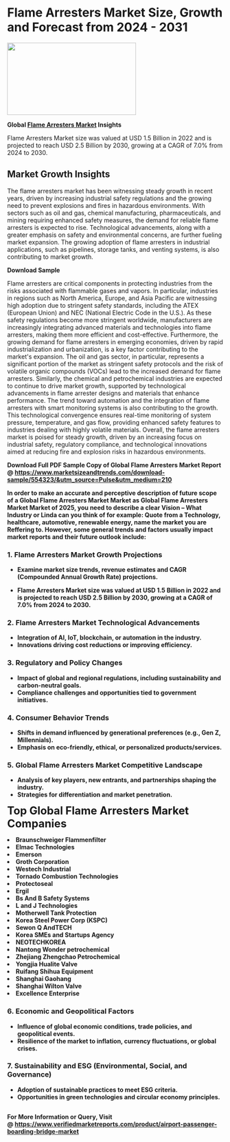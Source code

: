 <H1>Flame Arresters Market Size, Growth and Forecast from 2024 - 2031</H1><img class="aligncenter size-medium wp-image-584254" src="https://thirdeyenews.in/wp-content/uploads/2024/09/Global-Market-Research-300x168.jpeg" alt="" width="300" height="168" /><p><strong>Global&nbsp;<a href="https://www.marketsizeandtrends.com/download-sample/554323/&amp;utm_source=Pulse&amp;utm_medium=210">Flame Arresters Market</a> Insights</strong></p><p>Flame Arresters Market size was valued at USD 1.5 Billion in 2022 and is projected to reach USD 2.5 Billion by 2030, growing at a CAGR of 7.0% from 2024 to 2030.</p><p><h2>Market Growth Insights</h2> <p>The flame arresters market has been witnessing steady growth in recent years, driven by increasing industrial safety regulations and the growing need to prevent explosions and fires in hazardous environments. With sectors such as oil and gas, chemical manufacturing, pharmaceuticals, and mining requiring enhanced safety measures, the demand for reliable flame arresters is expected to rise. Technological advancements, along with a greater emphasis on safety and environmental concerns, are further fueling market expansion. The growing adoption of flame arresters in industrial applications, such as pipelines, storage tanks, and venting systems, is also contributing to market growth.</p> <p><strong>Download Sample</strong></p> <p>Flame arresters are critical components in protecting industries from the risks associated with flammable gases and vapors. In particular, industries in regions such as North America, Europe, and Asia Pacific are witnessing high adoption due to stringent safety standards, including the ATEX (European Union) and NEC (National Electric Code in the U.S.). As these safety regulations become more stringent worldwide, manufacturers are increasingly integrating advanced materials and technologies into flame arresters, making them more efficient and cost-effective. Furthermore, the growing demand for flame arresters in emerging economies, driven by rapid industrialization and urbanization, is a key factor contributing to the market's expansion. The oil and gas sector, in particular, represents a significant portion of the market as stringent safety protocols and the risk of volatile organic compounds (VOCs) lead to the increased demand for flame arresters. Similarly, the chemical and petrochemical industries are expected to continue to drive market growth, supported by technological advancements in flame arrester designs and materials that enhance performance. The trend toward automation and the integration of flame arresters with smart monitoring systems is also contributing to the growth. This technological convergence ensures real-time monitoring of system pressure, temperature, and gas flow, providing enhanced safety features to industries dealing with highly volatile materials. Overall, the flame arresters market is poised for steady growth, driven by an increasing focus on industrial safety, regulatory compliance, and technological innovations aimed at reducing fire and explosion risks in hazardous environments.</p> <p><strong></p><p><span class=""><strong>Download Full PDF Sample Copy of Global Flame Arresters Market Report</strong> @ <a href="https://www.marketsizeandtrends.com/download-sample/554323/&amp;utm_source=Pulse&amp;utm_medium=210" target="_blank">https://www.marketsizeandtrends.com/download-sample/554323/&amp;utm_source=Pulse&amp;utm_medium=210</a></span></p><p>In order to make an accurate and perceptive description of future scope of a Global&nbsp;Flame Arresters Market Market as Global&nbsp;Flame Arresters Market Market of 2025, you need to describe a clear Vision &ndash; What Industry or Linda can you think of for example: Quote from a Technology, healthcare, automotive, renewable energy, name the market you are Reffering to. However, some general trends and factors usually impact market reports and their future outlook include:</p><h3>1.&nbsp;<strong>Flame Arresters Market Growth Projections</strong></h3><ul><li>Examine market size trends, revenue estimates and CAGR (Compounded Annual Growth Rate) projections.</li><li><p>Flame Arresters Market size was valued at USD 1.5 Billion in 2022 and is projected to reach USD 2.5 Billion by 2030, growing at a CAGR of 7.0% from 2024 to 2030.</p></li></ul><h3>2.&nbsp;<strong>Flame Arresters Market Technological Advancements</strong></h3><ul><li>Integration of AI, IoT, blockchain, or automation in the industry.</li><li>Innovations driving cost reductions or improving efficiency.</li></ul><h3>3.&nbsp;<strong>Regulatory and Policy Changes</strong></h3><ul><li>Impact of global and regional regulations, including sustainability and carbon-neutral goals.</li><li>Compliance challenges and opportunities tied to government initiatives.</li></ul><h3>4.&nbsp;<strong>Consumer Behavior Trends</strong></h3><ul><li>Shifts in demand influenced by generational preferences (e.g., Gen Z, Millennials).</li><li>Emphasis on eco-friendly, ethical, or personalized products/services.</li></ul><h3>5.&nbsp;<strong>Global Flame Arresters Market Competitive Landscape</strong></h3><ul><li>Analysis of key players, new entrants, and partnerships shaping the industry.</li><li>Strategies for differentiation and market penetration.</li></ul><p data-pm-slice="1 1 []"><span style="color: inherit; font-family: inherit; font-size: 25px;">Top Global Flame Arresters Market Companies</span></p><div class="" data-test-id=""><p><li>Braunschweiger Flammenfilter</li><li> Elmac Technologies</li><li> Emerson</li><li> Groth Corporation</li><li> Westech Industrial</li><li> Tornado Combustion Technologies</li><li> Protectoseal</li><li> Ergil</li><li> Bs And B Safety Systems</li><li> L and J Technologies</li><li> Motherwell Tank Protection</li><li> Korea Steel Power Corp (KSPC)</li><li> Sewon Q AndTECH</li><li> Korea SMEs and Startups Agency</li><li> NEOTECHKOREA</li><li> Nantong Wonder petrochemical</li><li> Zhejiang Zhengchao Petrochemical</li><li> Yongjia Hualite Valve</li><li> Ruifang Shihua Equipment</li><li> Shanghai Gaohang</li><li> Shanghai Wilton Valve</li><li> Excellence Enterprise</li></p></div><h3>6.&nbsp;<strong>Economic and Geopolitical Factors</strong></h3><ul><li>Influence of global economic conditions, trade policies, and geopolitical events.</li><li>Resilience of the market to inflation, currency fluctuations, or global crises.</li></ul><h3>7.&nbsp;<strong>Sustainability and ESG (Environmental, Social, and Governance)</strong></h3><ul><li>Adoption of sustainable practices to meet ESG criteria.</li><li>Opportunities in green technologies and circular economy principles.</li></ul><h2><strong style="font-size: 14px;">For More Information or Query, Visit @&nbsp;</strong><a style="background-color: #ffffff; font-size: 14px;" href="https://www.marketsizeandtrends.com/report/flame-arresters-market/" target="_blank">https://www.verifiedmarketreports.com/product/airport-passenger-boarding-bridge-market</a></h2>
